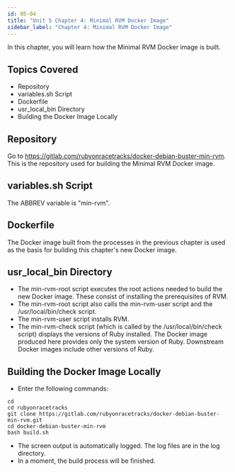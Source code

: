 ```yaml
---
id: 05-04
title: "Unit 5 Chapter 4: Minimal RVM Docker Image"
sidebar_label: "Chapter 4: Minimal RVM Docker Image"
---
```


In this chapter, you will learn how the Minimal RVM Docker image is built.

## Topics Covered
* Repository
* variables.sh Script
* Dockerfile
* usr_local_bin Directory
* Building the Docker Image Locally

## Repository
Go to https://gitlab.com/rubyonracetracks/docker-debian-buster-min-rvm.  This is the repository used for building the Minimal RVM Docker image.

## variables.sh Script
The ABBREV variable is "min-rvm".

## Dockerfile
The Docker image built from the processes in the previous chapter is used as the basis for building this chapter's new Docker image.

## usr_local_bin Directory
* The min-rvm-root script executes the root actions needed to build the new Docker image.  These consist of installing the prerequisites of RVM.
* The min-rvm-root script also calls the min-rvm-user script and the /usr/local/bin/check script.
* The min-rvm-user script installs RVM.
* The min-rvm-check script (which is called by the /usr/local/bin/check script) displays the versions of Ruby installed.  The Docker image produced here provides only the system version of Ruby.  Downstream Docker images include other versions of Ruby.

## Building the Docker Image Locally
* Enter the following commands:
```
cd
cd rubyonracetracks
git clone https://gitlab.com/rubyonracetracks/docker-debian-buster-min-rvm.git
cd docker-debian-buster-min-rvm
bash build.sh
```
* The screen output is automatically logged.  The log files are in the log directory.
* In a moment, the build process will be finished.
